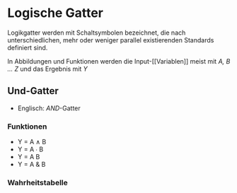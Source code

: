 # Logische Gatter
Logikgatter werden mit Schaltsymbolen bezeichnet, die nach unterschiedlichen, mehr oder weniger parallel existierenden Standards definiert sind.

In Abbildungen und Funktionen werden die Input-[[Variablen]] meist mit *A, B ... Z* und das Ergebnis mit *Y*

## Und-Gatter
- Englisch: *AND*-Gatter

### Funktionen
- Y = A ∧ B
- Y = A ∙ B
- Y = A B
- Y = A & B

### Wahrheitstabelle
